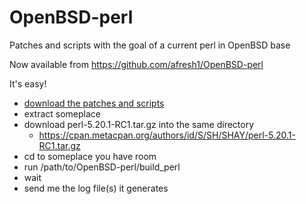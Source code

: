 OpenBSD-perl
============

Patches and scripts with the goal of a current perl in OpenBSD base

Now available from https://github.com/afresh1/OpenBSD-perl

It's easy!

* [download the patches and scripts](https://github.com/afresh1/OpenBSD-perl/archive/master.tar.gz)
* extract someplace
* download perl-5.20.1-RC1.tar.gz into the same directory
    * https://cpan.metacpan.org/authors/id/S/SH/SHAY/perl-5.20.1-RC1.tar.gz
* cd to someplace you have room
* run /path/to/OpenBSD-perl/build_perl
* wait
* send me the log file(s) it generates
